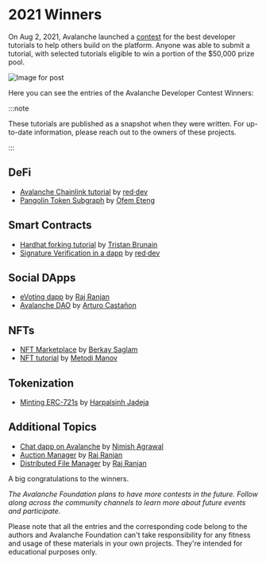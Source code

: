 # 2021 Winners

On Aug 2, 2021, Avalanche launched a
[contest](https://medium.com/avalancheavax/avalanche-launches-developer-tutorial-contest-with-50k-in-prizes-7d8b4422399f)
for the best developer tutorials to help others build on the platform. Anyone
was able to submit a tutorial, with selected tutorials eligible to win a portion
of the $50,000 prize pool.

![Image for post](/img/tutorial-contest.png)

Here you can see the entries of the Avalanche Developer Contest Winners:

:::note

These tutorials are published as a snapshot when they were written. 
For up-to-date information, please reach out to the owners of these 
projects.

:::


## DeFi

- [Avalanche Chainlink tutorial](./2021/red-dev-avalanche-chainlink-tutorial/README.md) by [red·dev](https://www.red.dev)
- [Pangolin Token Subgraph](./2021/pangolin-token-subgraph/README.md) by [Ofem Eteng](https://github.com/ofemeteng)

## Smart Contracts

- [Hardhat forking tutorial](./2021/hardhat-fork/README.md) by [Tristan Brunain](https://github.com/tbrunain)
- [Signature Verification in a dapp](./2021/red-dev-sig-verify-tutorial/README.md) by [red·dev](https://www.red.dev)

## Social DApps

- [eVoting dapp](./2021/evoting-avalanche-dapp/README.md) by [Raj Ranjan](https://github.com/rajranjan0608)
- [Avalanche DAO](./2021/avalanche-DAO/README.md) by [Arturo Castañon](https://github.com/ArturVargas)

## NFTs

- [NFT Marketplace](./2021/NFT-Marketplace-on-Avalanche/README.md) by [Berkay Saglam](https://github.com/trizin)
- [NFT tutorial](./2021/avalanche-erc721-tutorial/README.md) by [Metodi Manov](https://github.com/metodi96)

## Tokenization

- [Minting ERC-721s](./2021/how-to-mint-erc721-using-openzeppelin/tutorial.md) by [Harpalsinh Jadeja](https://github.com/therealharpaljadeja)

## Additional Topics

- [Chat dapp on Avalanche](./2021/avax-chat-dapp/README.md) by [Nimish Agrawal](https://github.com/realnimish)
- [Auction Manager](./2021/drizzle-auction-manager/README.md) by [Raj Ranjan](https://github.com/rajranjan0608)
- [Distributed File Manager](./2021/distributed-file-manager/README.md) by [Raj Ranjan](https://github.com/rajranjan0608)

A big congratulations to the winners.

_The Avalanche Foundation plans to have more contests in the future. 
Follow along across the community channels to learn more about future events and participate._

Please note that all the entries and the corresponding code belong to the authors and 
Avalanche Foundation can't take responsibility for any fitness and usage of these materials 
in your own projects. They're intended for educational purposes only.
